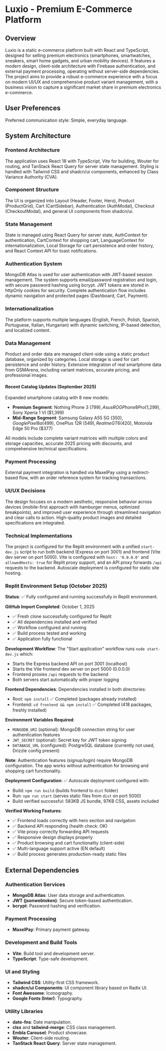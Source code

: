 # Luxio - Premium E-Commerce Platform

## Overview
Luxio is a static e-commerce platform built with React and TypeScript, designed for selling premium electronics (smartphones, smartwatches, sneakers, smart home gadgets, and urban mobility devices). It features a modern design, client-side architecture with Firebase authentication, and external payment processing, operating without server-side dependencies. The project aims to provide a robust e-commerce experience with a focus on modern UI/UX and comprehensive product variant management, with a business vision to capture a significant market share in premium electronics e-commerce.

## User Preferences
Preferred communication style: Simple, everyday language.

## System Architecture

### Frontend Architecture
The application uses React 18 with TypeScript, Vite for building, Wouter for routing, and TanStack React Query for server state management. Styling is handled with Tailwind CSS and shadcn/ui components, enhanced by Class Variance Authority (CVA).

### Component Structure
The UI is organized into Layout (Header, Footer, Hero), Product (ProductGrid), Cart (CartSidebar), Authentication (AuthModal), Checkout (CheckoutModal), and general UI components from shadcn/ui.

### State Management
State is managed using React Query for server state, AuthContext for authentication, CartContext for shopping cart, LanguageContext for internationalization, Local Storage for cart persistence and order history, and React Context API for toast notifications.

### Authentication System
MongoDB Atlas is used for user authentication with JWT-based session management. The system supports email/password registration and login, with secure password hashing using bcrypt. JWT tokens are stored in httpOnly cookies for security. Complete authentication flow includes dynamic navigation and protected pages (Dashboard, Cart, Payment).

### Internationalization
The platform supports multiple languages (English, French, Polish, Spanish, Portuguese, Italian, Hungarian) with dynamic switching, IP-based detection, and localized content.

### Data Management
Product and order data are managed client-side using a static product database, organized by categories. Local storage is used for cart persistence and order history. Extensive integration of real smartphone data from GSMArena, including variant matrices, accurate pricing, and professional images.

#### Recent Catalog Updates (September 2025)
Expanded smartphone catalog with 8 new models:
- **Premium Segment**: Nothing Phone 3 ($799), Asus ROG Phone 8 Pro ($1,299), Sony Xperia 1 VI ($1,399)
- **Mid-Range Segment**: Samsung Galaxy A55 5G ($350), Google Pixel 8a ($499), OnePlus 12R ($549), Realme GT 6 ($420), Motorola Edge 50 Pro ($377)

All models include complete variant matrices with multiple colors and storage capacities, accurate 2025 pricing with discounts, and comprehensive technical specifications.

### Payment Processing
External payment integration is handled via MaxelPay using a redirect-based flow, with an order reference system for tracking transactions.

### UI/UX Decisions
The design focuses on a modern aesthetic, responsive behavior across devices (mobile-first approach with hamburger menus, optimized breakpoints), and improved user experience through streamlined navigation and clear calls to action. High-quality product images and detailed specifications are integrated.

### Technical Implementations
The project is configured for the Replit environment with a unified `start-dev.js` script to run both backend (Express on port 3001) and frontend (Vite dev server on port 5000). Vite is configured with `host: '0.0.0.0'` and `allowedHosts: true` for Replit proxy support, and an API proxy forwards `/api` requests to the backend. Autoscale deployment is configured for static site hosting.

### Replit Environment Setup (October 2025)
**Status**: ✅ Fully configured and running successfully in Replit environment.

**GitHub Import Completed**: October 1, 2025
- ✅ Fresh clone successfully configured for Replit
- ✅ All dependencies installed and verified
- ✅ Workflow configured and running
- ✅ Build process tested and working
- ✅ Application fully functional

**Development Workflow**: The "Start application" workflow runs `node start-dev.js` which:
- Starts the Express backend API on port 3001 (localhost)
- Starts the Vite frontend dev server on port 5000 (0.0.0.0)
- Frontend proxies `/api` requests to the backend
- Both servers start automatically with proper logging

**Frontend Dependencies**: Dependencies installed in both directories:
- Root: `npm install` ✅ Completed (packages already installed)
- Frontend: `cd frontend && npm install` ✅ Completed (418 packages, freshly installed)

**Environment Variables Required**:
- `MONGODB_URI` (optional): MongoDB connection string for user authentication features
- `JWT_SECRET` (optional): Secret key for JWT token signing
- `DATABASE_URL` (configured): PostgreSQL database (currently not used, Drizzle config present)

**Note**: Authentication features (signup/login) require MongoDB configuration. The app works without authentication for browsing and shopping cart functionality.

**Deployment Configuration**: ✅ Autoscale deployment configured with:
- Build: `npm run build` (builds frontend to `dist` folder)
- Run: `npm run start` (serves static files from `dist` on port 5000)
- Build verified successful: 583KB JS bundle, 97KB CSS, assets included

**Verified Working Features**:
- ✅ Frontend loads correctly with hero section and navigation
- ✅ Backend API responding (health check: OK)
- ✅ Vite proxy correctly forwarding API requests
- ✅ Responsive design displays properly
- ✅ Product browsing and cart functionality (client-side)
- ✅ Multi-language support active (EN default)
- ✅ Build process generates production-ready static files

## External Dependencies

### Authentication Services
- **MongoDB Atlas**: User data storage and authentication.
- **JWT (jsonwebtoken)**: Secure token-based authentication.
- **bcrypt**: Password hashing and verification.

### Payment Processing
- **MaxelPay**: Primary payment gateway.

### Development and Build Tools
- **Vite**: Build tool and development server.
- **TypeScript**: Type-safe development.

### UI and Styling
- **Tailwind CSS**: Utility-first CSS framework.
- **shadcn/ui Components**: UI component library based on Radix UI.
- **Font Awesome**: Iconography.
- **Google Fonts (Inter)**: Typography.

### Utility Libraries
- **date-fns**: Date manipulation.
- **clsx** and **tailwind-merge**: CSS class management.
- **Embla Carousel**: Product showcase.
- **Wouter**: Client-side routing.
- **TanStack React Query**: Server state management.